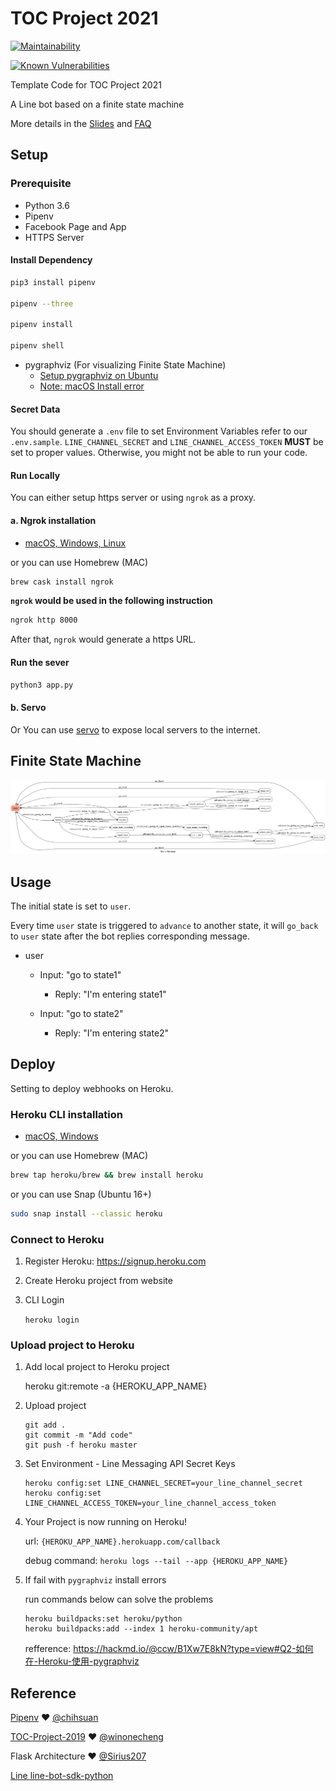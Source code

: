 # TOC Project 2021

[![Maintainability](https://api.codeclimate.com/v1/badges/dc7fa47fcd809b99d087/maintainability)](https://codeclimate.com/github/NCKU-CCS/TOC-Project-2020/maintainability)

[![Known Vulnerabilities](https://snyk.io/test/github/NCKU-CCS/TOC-Project-2020/badge.svg)](https://snyk.io/test/github/NCKU-CCS/TOC-Project-2020)


Template Code for TOC Project 2021

A Line bot based on a finite state machine

More details in the [Slides](https://hackmd.io/@TTW/ToC-2019-Project#) and [FAQ](https://hackmd.io/s/B1Xw7E8kN)

## Setup

### Prerequisite
* Python 3.6
* Pipenv
* Facebook Page and App
* HTTPS Server

#### Install Dependency
```sh
pip3 install pipenv

pipenv --three

pipenv install

pipenv shell
```

* pygraphviz (For visualizing Finite State Machine)
    * [Setup pygraphviz on Ubuntu](http://www.jianshu.com/p/a3da7ecc5303)
	* [Note: macOS Install error](https://github.com/pygraphviz/pygraphviz/issues/100)


#### Secret Data
You should generate a `.env` file to set Environment Variables refer to our `.env.sample`.
`LINE_CHANNEL_SECRET` and `LINE_CHANNEL_ACCESS_TOKEN` **MUST** be set to proper values.
Otherwise, you might not be able to run your code.

#### Run Locally
You can either setup https server or using `ngrok` as a proxy.

#### a. Ngrok installation
* [ macOS, Windows, Linux](https://ngrok.com/download)

or you can use Homebrew (MAC)
```sh
brew cask install ngrok
```

**`ngrok` would be used in the following instruction**

```sh
ngrok http 8000
```

After that, `ngrok` would generate a https URL.

#### Run the sever

```sh
python3 app.py
```

#### b. Servo

Or You can use [servo](http://serveo.net/) to expose local servers to the internet.


## Finite State Machine
![fsm](./img/fsm.png)

## Usage
The initial state is set to `user`.

Every time `user` state is triggered to `advance` to another state, it will `go_back` to `user` state after the bot replies corresponding message.

* user
	* Input: "go to state1"
		* Reply: "I'm entering state1"

	* Input: "go to state2"
		* Reply: "I'm entering state2"

## Deploy
Setting to deploy webhooks on Heroku.

### Heroku CLI installation

* [macOS, Windows](https://devcenter.heroku.com/articles/heroku-cli)

or you can use Homebrew (MAC)
```sh
brew tap heroku/brew && brew install heroku
```

or you can use Snap (Ubuntu 16+)
```sh
sudo snap install --classic heroku
```

### Connect to Heroku

1. Register Heroku: https://signup.heroku.com

2. Create Heroku project from website

3. CLI Login

	`heroku login`

### Upload project to Heroku

1. Add local project to Heroku project

	heroku git:remote -a {HEROKU_APP_NAME}

2. Upload project

	```
	git add .
	git commit -m "Add code"
	git push -f heroku master
	```

3. Set Environment - Line Messaging API Secret Keys

	```
	heroku config:set LINE_CHANNEL_SECRET=your_line_channel_secret
	heroku config:set LINE_CHANNEL_ACCESS_TOKEN=your_line_channel_access_token
	```

4. Your Project is now running on Heroku!

	url: `{HEROKU_APP_NAME}.herokuapp.com/callback`

	debug command: `heroku logs --tail --app {HEROKU_APP_NAME}`

5. If fail with `pygraphviz` install errors

	run commands below can solve the problems
	```
	heroku buildpacks:set heroku/python
	heroku buildpacks:add --index 1 heroku-community/apt
	```

	refference: https://hackmd.io/@ccw/B1Xw7E8kN?type=view#Q2-如何在-Heroku-使用-pygraphviz

## Reference
[Pipenv](https://medium.com/@chihsuan/pipenv-更簡單-更快速的-python-套件管理工具-135a47e504f4) ❤️ [@chihsuan](https://github.com/chihsuan)

[TOC-Project-2019](https://github.com/winonecheng/TOC-Project-2019) ❤️ [@winonecheng](https://github.com/winonecheng)

Flask Architecture ❤️ [@Sirius207](https://github.com/Sirius207)

[Line line-bot-sdk-python](https://github.com/line/line-bot-sdk-python/tree/master/examples/flask-echo)
